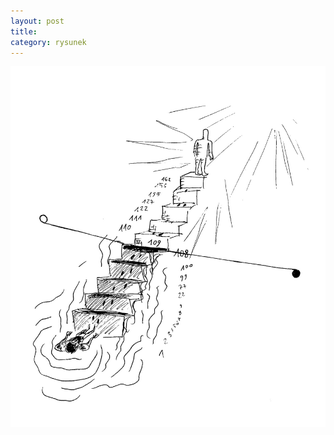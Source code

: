 ```yaml
---
layout: post
title:
category: rysunek
---
```


![](/assets/images/rysunki/counting-thoughts-meditation.jpg)

